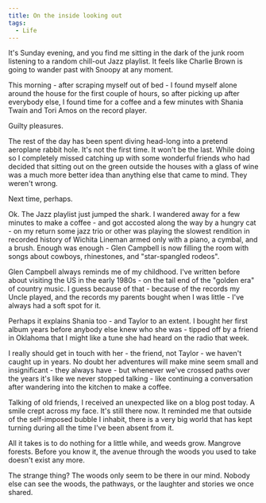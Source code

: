```yaml
---
title: On the inside looking out
tags:
  - Life
---
```


It's Sunday evening, and you find me sitting in the dark of the junk room listening to a random chill-out Jazz playlist. It feels like Charlie Brown is going to wander past with Snoopy at any moment.

This morning - after scraping myself out of bed - I found myself alone around the house for the first couple of hours, so after picking up after everybody else, I found time for a coffee and a few minutes with Shania Twain and Tori Amos on the record player.

Guilty pleasures.

The rest of the day has been spent diving head-long into a pretend aeroplane rabbit hole. It's not the first time. It won't be the last. While doing so I completely missed catching up with some wonderful friends who had decided that sitting out on the green outside the houses with a glass of wine was a much more better idea than anything else that came to mind. They weren't wrong.

Next time, perhaps.

Ok. The Jazz playlist just jumped the shark. I wandered away for a few minutes to make a coffee - and got accosted along the way by a hungry cat - on my return some jazz trio or other was playing the slowest rendition in recorded history of Wichita Lineman armed only with a piano, a cymbal, and a brush. Enough was enough - Glen Campbell is now filling the room with songs about cowboys, rhinestones, and "star-spangled rodeos".

Glen Campbell always reminds me of my childhood. I've written before about visiting the US in the early 1980s - on the tail end of the "golden era" of country music. I guess because of that - because of the records my Uncle played, and the records my parents bought when I was little - I've always had a soft spot for it.

Perhaps it explains Shania too - and Taylor to an extent. I bought her first album years before anybody else knew who she was - tipped off by a friend in Oklahoma that I might like a tune she had heard on the radio that week.

I really should get in touch with her - the friend, not Taylor - we haven't caught up in years. No doubt her adventures will make mine seem small and insignificant - they always have - but whenever we've crossed paths over the years it's like we never stopped talking - like continuing a conversation after wandering into the kitchen to make a coffee.

Talking of old friends, I received an unexpected like on a blog post today. A smile crept across my face. It's still there now. It reminded me that outside of the self-imposed bubble I inhabit, there is a very big world that has kept turning during all the time I've been absent from it.

All it takes is to do nothing for a little while, and weeds grow. Mangrove forests. Before you know it, the avenue through the woods you used to take doesn't exist any more.

The strange thing? The woods only seem to be there in our mind. Nobody else can see the woods, the pathways, or the laughter and stories we once shared.